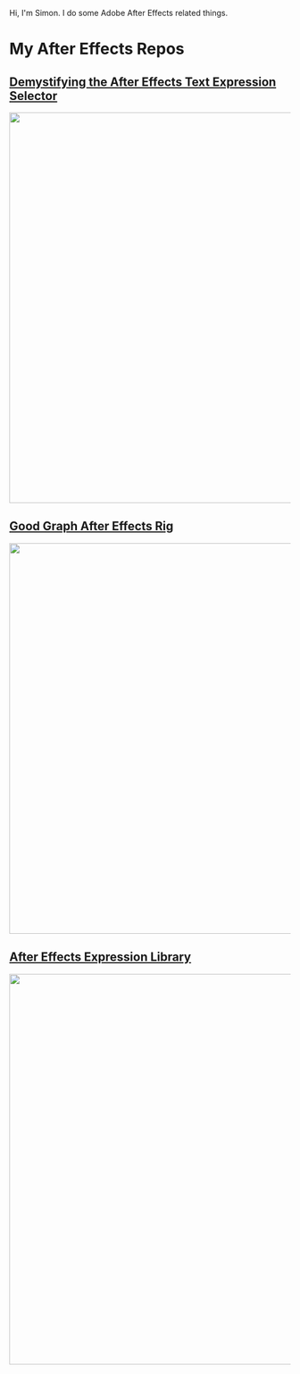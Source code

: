 
Hi, I'm Simon. I do some Adobe After Effects related things.

# My After Effects Repos


## [Demystifying the After Effects Text Expression Selector](https://github.com/simonipiponi/ae-text-expression-selector)
<img src="https://github.com/simonipiponi/simonipiponi/assets/20266941/24fa24a2-bdbb-436b-bc35-561650219505" width="700">


## [Good Graph After Effects Rig](https://github.com/simonipiponi/ae-goodgraph)

<img src="https://github.com/simonipiponi/simonipiponi/assets/20266941/a0eb2292-36e5-481a-9e63-c446aa7e843f" width="700">

## [After Effects Expression Library](https://github.com/simonipiponi/ae-expression-library)
<img src="https://github.com/simonipiponi/simonipiponi/assets/20266941/9d868deb-00c4-46b0-a6a5-a66acdc73b2e" width="700">

